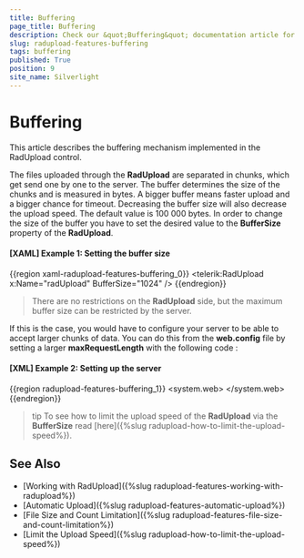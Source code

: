 ```yaml
---
title: Buffering
page_title: Buffering
description: Check our &quot;Buffering&quot; documentation article for the RadUpload {{ site.framework_name }} control.
slug: radupload-features-buffering
tags: buffering
published: True
position: 9
site_name: Silverlight
---
```


# Buffering

This article describes the buffering mechanism implemented in the RadUpload control.

The files uploaded through the __RadUpload__ are separated in chunks, which get send one by one to the server. The buffer determines the size of the chunks and is measured in bytes. A bigger buffer means faster upload and a bigger chance for timeout. Decreasing the buffer size will also decrease the upload speed. The default value is 100 000 bytes. In order to change the size of the buffer you have to set the desired value to the __BufferSize__ property of the __RadUpload__.	

#### __[XAML] Example 1: Setting the buffer size__  
{{region xaml-radupload-features-buffering_0}}
	<telerik:RadUpload x:Name="radUpload"
	                   BufferSize="1024" />
{{endregion}}

>There are no restrictions on the __RadUpload__ side, but the maximum buffer size can be restricted by the server.

 If this is the case, you would have to configure your server to be able to accept larger chunks of data. You can do this from the __web.config__ file by setting a larger __maxRequestLength__ with the following code :

#### __[XML] Example 2: Setting up the server__  
{{region radupload-features-buffering_1}}
	<configuration>
		<system.web>
			<httpRuntime  maxRequestLength="10000000" executionTimeout="3600" />
			<compilation debug="true" targetFramework="4.0" />
		</system.web>
	</configuration>
{{endregion}}

>tip To see how to limit the upload speed of the __RadUpload__ via the __BufferSize__ read [here]({%slug radupload-how-to-limit-the-upload-speed%}).		  

## See Also  
 * [Working with RadUpload]({%slug radupload-features-working-with-radupload%})
 * [Automatic Upload]({%slug radupload-features-automatic-upload%})
 * [File Size and Count Limitation]({%slug radupload-features-file-size-and-count-limitation%})
 * [Limit the Upload Speed]({%slug radupload-how-to-limit-the-upload-speed%})
